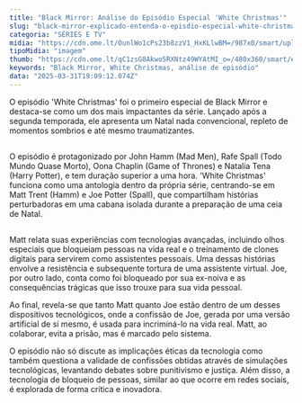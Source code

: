 ```yaml
---
title: "Black Mirror: Análise do Episódio Especial 'White Christmas'"
slug: "black-mirror-explicado-entenda-o-episdio-especial-white-christmas"
categoria: "SÉRIES E TV"
midia: "https://cdn.ome.lt/OunlWo1cPs23b8zzV1_HxKLlwBM=/987x0/smart/uploads/conteudo/fotos/02_dkCXorN.jpg"
tipoMidia: "imagem"
thumb: "https://cdn.ome.lt/qC1zsG8Akwo5RXNtz49WYAtMI_o=/480x360/smart/extras/conteudos/01_mQ6YL0F.jpg"
keywords: "Black Mirror, White Christmas, análise de episódio"
data: "2025-03-31T19:09:12.074Z"
---
```


O episódio 'White Christmas' foi o primeiro especial de Black Mirror e destaca-se como um dos mais impactantes da série. Lançado após a segunda temporada, ele apresenta um Natal nada convencional, repleto de momentos sombrios e até mesmo traumatizantes.

![Imagem da notícia](data:image/png;base64,iVBORw0KGgoAAAANSUhEUgAAAAEAAAABCAQAAAC1HAwCAAAAC0lEQVR42mNkYAAAAAYAAjCB0C8AAAAASUVORK5CYII=)

O episódio é protagonizado por John Hamm (Mad Men), Rafe Spall (Todo Mundo Quase Morto), Oona Chaplin (Game of Thrones) e Natalia Tena (Harry Potter), e tem duração superior a uma hora. 'White Christmas' funciona como uma antologia dentro da própria série, centrando-se em Matt Trent (Hamm) e Joe Potter (Spall), que compartilham histórias perturbadoras em uma cabana isolada durante a preparação de uma ceia de Natal.

![Imagem da notícia](data:image/png;base64,iVBORw0KGgoAAAANSUhEUgAAAAEAAAABCAQAAAC1HAwCAAAAC0lEQVR42mNkYAAAAAYAAjCB0C8AAAAASUVORK5CYII=)

Matt relata suas experiências com tecnologias avançadas, incluindo olhos especiais que bloqueiam pessoas na vida real e o treinamento de clones digitais para servirem como assistentes pessoais. Uma dessas histórias envolve a resistência e subsequente tortura de uma assistente virtual. Joe, por outro lado, conta como foi bloqueado por sua ex-noiva e as consequências trágicas que isso trouxe para sua vida pessoal.

Ao final, revela-se que tanto Matt quanto Joe estão dentro de um desses dispositivos tecnológicos, onde a confissão de Joe, gerada por uma versão artificial de si mesmo, é usada para incriminá-lo na vida real. Matt, ao colaborar, evita a prisão, mas é marcado pelo sistema.

O episódio não só discute as implicações éticas da tecnologia como também questiona a validade de confissões obtidas através de simulações tecnológicas, levantando debates sobre punitivismo e justiça. Além disso, a tecnologia de bloqueio de pessoas, similar ao que ocorre em redes sociais, é explorada de forma crítica e inovadora.